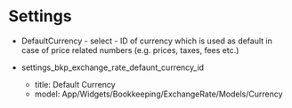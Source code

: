 # Settings

* DefaultCurrency - select - ID of currency which is used as default in case of price related numbers (e.g. prices, taxes, fees etc.)

* settings_bkp_exchange_rate_defaunt_currency_id
  * title: Default Currency
  * model: App/Widgets/Bookkeeping/ExchangeRate/Models/Currency